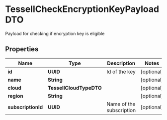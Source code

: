 

# TessellCheckEncryptionKeyPayloadDTO

Payload for checking if encryption key is eligible

## Properties

Name | Type | Description | Notes
------------ | ------------- | ------------- | -------------
**id** | **UUID** | Id of the key |  [optional]
**name** | **String** |  |  [optional]
**cloud** | **TessellCloudTypeDTO** |  |  [optional]
**region** | **String** |  |  [optional]
**subscriptionId** | **UUID** | Name of the subscription |  [optional]



